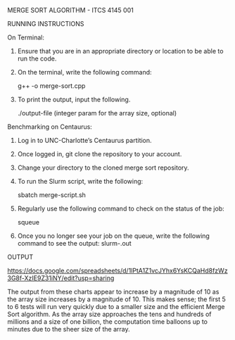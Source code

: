 MERGE SORT ALGORITHM - ITCS 4145 001

RUNNING INSTRUCTIONS


On Terminal:

1. Ensure that you are in an appropriate directory or location to be able to run the code.

2. On the terminal, write the following command:

      g++ -o <output-file> merge-sort.cpp

3. To print the output, input the following.

      ./output-file (integer param for the array size, optional)


Benchmarking on Centaurus:

1. Log in to UNC-Charlotte’s Centaurus partition.

2. Once logged in, git clone the repository to your account.

3. Change your directory to the cloned merge sort repository.

4. To run the Slurm script, write the following:

     sbatch merge-script.sh

5. Regularly use the following command to check on the status of the job:

      squeue

6. Once you no longer see your job on the queue, write the following command to see the output:
	    slurm-<job number>.out



OUTPUT

https://docs.google.com/spreadsheets/d/1lPtA1Z1vcJYhx6YsKCQaHd8fzWz3G8f-XzIE9Z31iNY/edit?usp=sharing

The output from these charts appear to increase by a magnitude of 10 as the array size increases by a magnitude of 10.  This makes sense; the first 5 to 6 tests will run very quickly due to a smaller size and the efficient Merge Sort algorithm.  As the array size approaches the tens and hundreds of millions and a size of one billion, the computation time balloons up to minutes due to the sheer size of the array.
